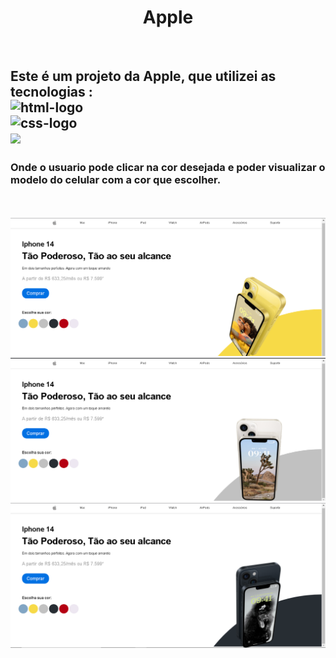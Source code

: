 <h1 align="center">Apple</h1>
<br>
<h2>Este é um projeto da Apple, que utilizei as tecnologias :
  <br>

 <img src="https://img.shields.io/badge/HTML5-E34F26?style=for-the-badge&logo=html5&logoColor=w" alt="html-logo"/>
<br>
<img src="https://img.shields.io/badge/CSS3-1572B6?style=for-the-badge&logo=css3&logoColor=white" alt="css-logo"/> 
  <br>
  <img src="https://img.shields.io/badge/JavaScript-F7DF1E?style=for-the-badge&logo=javascript&logoColor=black">
  <br>
  
<h3>Onde o usuario pode clicar na cor desejada e poder visualizar o modelo 
do celular com a cor que escolher.</h3>
<br>

  <br>
<img src="https://raw.githubusercontent.com/JuFreitas95/Apple/b8b7dd2e9b9cd83d872f526697e5128c24c87795/img/desktop2.png">
  <br>
  <img src="https://raw.githubusercontent.com/JuFreitas95/Apple/b8b7dd2e9b9cd83d872f526697e5128c24c87795/img/desktop3.png"
       <br>
  <img src="https://raw.githubusercontent.com/JuFreitas95/Apple/b8b7dd2e9b9cd83d872f526697e5128c24c87795/img/desktop4.png">
  <br>



